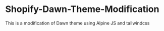 # Shopify-Dawn-Theme-Modification
This is a modification of Dawn theme using Alpine JS and tailwindcss
